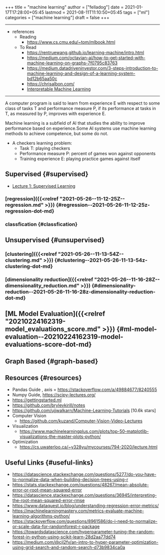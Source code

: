 +++
title = "machine learning"
author = ["felladog"]
date = 2021-01-17T17:28:00+05:45
lastmod = 2021-08-11T11:10:50+05:45
tags = ["ml"]
categories = ["machine learning"]
draft = false
+++

---

-   references
    -   Reading
        -   <https://www.cs.cmu.edu/~tom/mlbook.html>
    -   To Read
        -   <https://rentruewang.github.io/learning-machine/intro.html>
        -   <https://medium.com/octavian-ai/how-to-get-started-with-machine-learning-on-graphs-7f0795c83763>
        -   <https://medium.datadriveninvestor.com/3-steps-introduction-to-machine-learning-and-design-of-a-learning-system-bd12b65aa50c>
        -   <https://chrisalbon.com/>
        -   [Interpretable Machine Learning](https://christophm.github.io/interpretable-ml-book/)

---

A computer program is said to learn from experience E with respect to some class of tasks T and performance measure P, if its performance at tasks in T, as measured by P, improves with experience E.

Machine learning is a subfield of AI that studies the ability to improve performance based on experience.Some AI systems use machine learning methods to achieve competence, but some do not.

-   A checkers learning problem:
    -   Task T: playing checkers
    -   Performance measure P: percent of games won against opponents
    -   Training experience E: playing practice games against itself


## Supervised {#supervised}

-   [Lecture 1: Supervised Learning](http://www.cs.cornell.edu/courses/cs4780/2018fa/lectures/lecturenote01%5FMLsetup.html)


### [regression]({{<relref "2021-05-26--11-12-25Z--regression.md" >}}) {#regression--2021-05-26-11-12-25z-regression-dot-md}


### classfication {#classfication}


## Unsupervised {#unsupervised}


### [clustering]({{<relref "2021-05-26--11-13-54Z--clustering.md" >}}) {#clustering--2021-05-26-11-13-54z-clustering-dot-md}


### [dimensionality reduction]({{<relref "2021-05-26--11-16-28Z--dimensionality_reduction.md" >}}) {#dimensionality-reduction--2021-05-26-11-16-28z-dimensionality-reduction-dot-md}


## [ML Model Evaluation]({{<relref "20210224162319-model_evaluations_score.md" >}}) {#ml-model-evaluation--20210224162319-model-evaluations-score-dot-md}


## Graph Based {#graph-based}


## Resources {#resources}

-   Pandas Guide , axis = <https://stackoverflow.com/a/49884677/8240555>
-   Numpy Guide, <https://scipy-lectures.org/>
-   <https://gettingstarted.ml>
-   <https://github.com/brylevkirill/notes>
-   <https://github.com/ujjwalkarn/Machine-Learning-Tutorials>  [10.6k stars]
-   Computer Vision
    -   <https://github.com/kuzand/Computer-Vision-Video-Lectures>
-   Visualization
    -   <https://www.machinelearningplus.com/plots/top-50-matplotlib-visualizations-the-master-plots-python/>
-   Optimization
    -   <https://cs.uwaterloo.ca/~y328yu/mycourses/794-2020/lecture.html>


## Useful Links {#useful-links}

-   <https://datascience.stackexchange.com/questions/5277/do-you-have-to-normalize-data-when-building-decision-trees-using-r>
-   <https://stats.stackexchange.com/questions/48267/mean-absolute-error-or-root-mean-squared-error>
-   <https://datascience.stackexchange.com/questions/36945/interpreting-the-root-mean-squared-error-rmse>
-   <https://www.dataquest.io/blog/understanding-regression-error-metrics/>
-   <https://machinelearningmastery.com/metrics-evaluate-machine-learning-algorithms-python/>
-   <https://stackoverflow.com/questions/8961586/do-i-need-to-normalize-or-scale-data-for-randomforest-r-package>
-   <https://towardsdatascience.com/hyperparameter-tuning-the-random-forest-in-python-using-scikit-learn-28d2aa77dd74>
-   <https://medium.com/@cjl2fv/an-intro-to-hyper-parameter-optimization-using-grid-search-and-random-search-d73b9834ca0a>